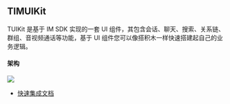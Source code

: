 ## TIMUIKit
TUIKit 是基于 IM SDK 实现的一套 UI 组件，其包含会话、聊天、搜索、关系链、群组、音视频通话等功能，基于 UI 组件您可以像搭积木一样快速搭建起自己的业务逻辑。

#### 架构

![](https://imgcache.qq.com/operation/dianshi/other/191645543019_.pic.06d8f22e726287c07cf38d362ec40d4deb4799c7.jpg)

- [快速集成文档](https://git.woa.com/29294-22989-29805-29810/im-flutter-uikit/blob/feature/add-doc/package_src/tencent_cloud_chat_uikit/doc/FAST_INTEGRATED.md)
